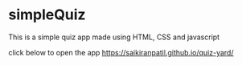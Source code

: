 # simpleQuiz
This is a simple quiz app made using HTML, CSS and javascript


click below to open the app 
https://saikiranpatil.github.io/quiz-yard/
